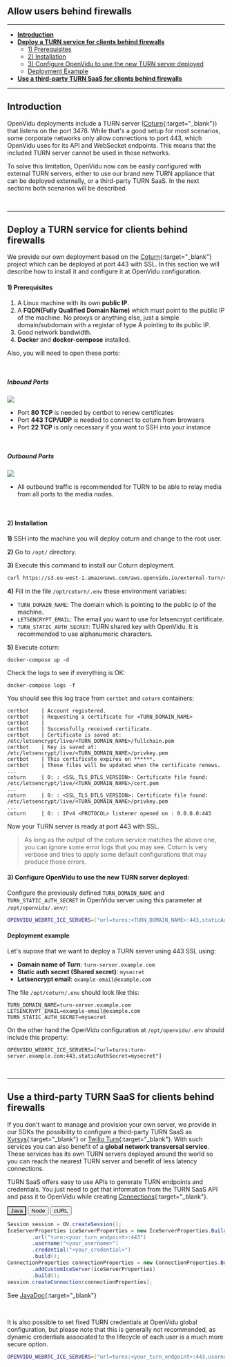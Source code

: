 <h2 id="section-title">Allow users behind firewalls</h2>
<hr>

- **[Introduction](#introduction)**
- **[Deploy a TURN service for clients behind firewalls](#deploy-a-turn-service-for-clients-behind-firewalls)**
    - [1) Prerequisites](#1-prerequisites)
    - [2) Installation](#2-installation)
    - [3) Configure OpenVidu to use the new TURN server deployed](#3-configure-openvidu-to-use-the-new-turn-server-deployed)
    - [Deployment Example](#deployment-example)
- **[Use a third-party TURN SaaS for clients behind firewalls](#use-a-third-party-turn-saas-for-clients-behind-firewalls)**

---

## Introduction

OpenVidu deployments include a TURN server ([Coturn](https://github.com/coturn/coturn){:target="\_blank"}) that listens on the port 3478. While that's a good setup for most scenarios, some corporate networks only allow connections to port 443, which OpenVidu uses for its API and WebSocket endpoints. This means that the included TURN server cannot be used in those networks.

To solve this limitation, OpenVidu now can be easily configured with external TURN servers, either to use our brand new TURN appliance that can be deployed externally, or a third-party TURN SaaS. In the next sections both scenarios will be described.

<br>

---

## Deploy a TURN service for clients behind firewalls

We provide our own deployment based on the [Coturn](https://github.com/coturn/coturn){:target="\_blank"} project which can be deployed at port 443 with SSL. In this section we will describe how to install it and configure it at OpenVidu configuration.

#### 1) Prerequisites

1. A Linux machine with its own **public IP**.
2. A **FQDN(Fully Qualified Domain Name)** which must point to the public IP of the machine. No proxys or anything else, just a simple domain/subdomain with a registar of type A pointing to its public IP.
3. Good network bandwidth.
4. **Docker** and **docker-compose** installed.

Also, you will need to open these ports:

<br>

##### Inbound Ports
<p>
    <img class="img-responsive deploy-img" src="img/docs/deployment/external_turn_inbound_rules.png">
</p>

- Port **80 TCP** is needed by certbot to renew certificates
- Port **443 TCP/UDP** is needed to connect to coturn from browsers
- Port **22 TCP** is only necessary if you want to SSH into your instance

<br>

##### Outbound Ports
<p>
    <img class="img-responsive deploy-img" src="img/docs/deployment/external_turn_outbound_rules.png">
</p>

- All outbound traffic is recommended for TURN to be able to relay media from all ports to the media nodes.

<br>

#### 2) Installation

**1)** SSH into the machine you will deploy coturn and change to the root user.

**2)** Go to `/opt/` directory.

**3)** Execute this command to install our Coturn deployment.

```bash
curl https://s3.eu-west-1.amazonaws.com/aws.openvidu.io/external-turn/4.5.2/install_openvidu_external_coturn.sh | bash
```

**4)** Fill in the file `/opt/coturn/.env` these environment variables:

- `TURN_DOMAIN_NAME`: The domain which is pointing to the public ip of the machine.
- `LETSENCRYPT_EMAIL`: The email you want to use for letsencrypt certificate.
- `TURN_STATIC_AUTH_SECRET`: TURN shared key with OpenVidu. It is recommended to use alphanumeric characters.

**5)** Execute coturn:
```
docker-compose up -d
```

Check the logs to see if everything is OK:
```
docker-compose logs -f
```

You should see this log trace from `certbot` and `coturn` containers:

```text
certbot    | Account registered.
certbot    | Requesting a certificate for <TURN_DOMAIN_NAME>
certbot    |
certbot    | Successfully received certificate.
certbot    | Certificate is saved at: /etc/letsencrypt/live/<TURN_DOMAIN_NAME>/fullchain.pem
certbot    | Key is saved at:         /etc/letsencrypt/live/<TURN_DOMAIN_NAME>/privkey.pem
certbot    | This certificate expires on ******.
certbot    | These files will be updated when the certificate renews.
...
coturn     | 0: : <SSL_TLS_DTLS_VERSION>: Certificate file found: /etc/letsencrypt/live/<TURN_DOMAIN_NAME>/cert.pem
...
coturn     | 0: : <SSL_TLS_DTLS_VERSION>: Certificate file found: /etc/letsencrypt/live/<TURN_DOMAIN_NAME>/privkey.pem
...
coturn     | 0: : IPv4 <PROTOCOL> listener opened on : 0.0.0.0:443
```

Now your TURN server is ready at port 443 with SSL.

> As long as the output of the coturn service matches the above one, you can ignore some error logs that you may see. Coturn is very verbose and tries to apply some default configurations that may produce those errors.

#### 3) Configure OpenVidu to use the new TURN server deployed:

Configure the previously defined `TURN_DOMAIN_NAME` and `TURN_STATIC_AUTH_SECRET` in OpenVidu server using this parameter at `/opt/openvidu/.env/`:

```bash
OPENVIDU_WEBRTC_ICE_SERVERS=["url=turns:<TURN_DOMAIN_NAME>:443,staticAuthSecret=<TURN_STATIC_AUTH_SECRET>"]
```

#### Deployment example

Let's supose that we want to deploy a TURN server using 443 SSL using:

- **Domain name of Turn**: `turn-server.example.com`
- **Static auth secret (Shared secret)**: `mysecret`
- **Letsencrypt email**: `example-email@example.com`

The file `/opt/coturn/.env` should look like this:

```
TURN_DOMAIN_NAME=turn-server.example.com
LETSENCRYPT_EMAIL=example-email@example.com
TURN_STATIC_AUTH_SECRET=mysecret
```

On the other hand the OpenVidu configuration at `/opt/openvidu/.env` should include this property:

```
OPENVIDU_WEBRTC_ICE_SERVERS=["url=turns:turn-server.example.com:443,staticAuthSecret=mysecret"]
```

<br>

---

## Use a third-party TURN SaaS for clients behind firewalls

If you don't want to manage and provision your own server, we provide in our SDKs the possibility to configure a third-party TURN SaaS as [Xyrsys](https://xirsys.com/){:target="\_blank"} or [Twilio Turn](https://www.twilio.com/stun-turn){:target="\_blank"}. With such services you can also benefit of a **global network transversal service**. These services has its own TURN servers deployed around the world so you can reach the nearest TURN server and benefit of less latency connections.

TURN SaaS offers easy to use APIs to generate TURN endpoints and credentials. You just need to get that information from the TURN SaaS API and pass it to OpenVidu while creating [Connections](reference-docs/REST-API/#the-connection-object){:target="\_blank"}.

<div class="lang-tabs-container" markdown="1">

<div class="lang-tabs-header">
  <button class="lang-tabs-btn" onclick="changeLangTab(event)" style="background-color: #e8e8e8; color: black">Java</button>
  <button class="lang-tabs-btn" onclick="changeLangTab(event)">Node</button>
  <button class="lang-tabs-btn" onclick="changeLangTab(event)">cURL</button>
</div>

<div id="java" class="lang-tabs-content" markdown="1">

```java
Session session = OV.createSession();
IceServerProperties iceServerProperties = new IceServerProperties.Builder()
        .url("turn:<your_turn_endpoint>:443")
        .username("<your_username>")
        .credential("<your_credential>")
        .build();
ConnectionProperties connectionProperties = new ConnectionProperties.Builder()
        .addCustomIceServer(iceServerProperties)
        .build();
session.createConnection(connectionProperties);
```

See [JavaDoc](api/openvidu-java-client/io/openvidu/java/client/IceServerProperties.html){:target="_blank"}

</div>

<div id="node" class="lang-tabs-content" style="display:none" markdown="1">

```javascript
let session = await this.openvidu.createSession({});
let connection = await session.createConnection({
    customIceServers: [
        {
            url: "turn:<your_turn_endpoint>:443",
            username: "<your_username>",
            credential: "<your_credential>"
        }
    ]
});
```

See [TypeDoc](api/openvidu-node-client/classes/session.html#createconnection){:target="_blank"}

</div>

<div id="curl" class="lang-tabs-content" style="display:none" markdown="1">

When creating a Connection with method [POST /openvidu/api/sessions/&lt;SESSION_ID&gt;/connection](reference-docs/REST-API/#post-connection){:target="_blank"} provide parameter **`customIceServers`**

```sh
curl -X POST https://<DOMAIN_OR_PUBLIC_IP>/openvidu/api/sessions/<SESSION_ID>/connection \
     -u OPENVIDUAPP:<YOUR_SECRET> \
     -H "Content-Type: application/json" \
     --data-binary @- <<BODY
     {
       "type": "WEBRTC",
       "customIceServers": [
         {
           "url": "turn:<your_turn_endpoint>:443",
           "username": "<your_username>",
           "credential": "<your_credential>"
         }
       ]
     }
BODY
```

</div>

</div>

<br>

It is also possible to set fixed TURN credentials at OpenVidu global configuration, but please note that this is generally not recommended, as dynamic credentials associated to the lifecycle of each user is a much more secure option.

```bash
OPENVIDU_WEBRTC_ICE_SERVERS=["url=turns:<your_turn_endpoint>:443,username=<your_username>,credential=<your_credential>"]
```

<br>

<script>
function changeLangTab(event) {
  var parent = event.target.parentNode.parentNode;
  var txt = event.target.textContent || event.target.innerText;
  var txt = txt.replace(/\s/g, "-").toLowerCase();
  for (var i = 0; i < parent.children.length; i++) {
    var child = parent.children[i];
    // Change appearance of language buttons
    if (child.classList.contains("lang-tabs-header")) {
        for (var j = 0; j < child.children.length; j++) {
            var btn = child.children[j];
            if (btn.classList.contains("lang-tabs-btn")) {
                btn.style.backgroundColor = btn === event.target ? '#e8e8e8' : '#f9f9f9';
                btn.style.color = btn === event.target ? 'black' : '#777';
            }
        }
    }
    // Change visibility of language content
    if (child.classList.contains("lang-tabs-content")) {
        if (child.id === txt) {
            child.style.display = "block";
        } else {
            child.style.display = "none";
        }
    }
  }
}
</script>
